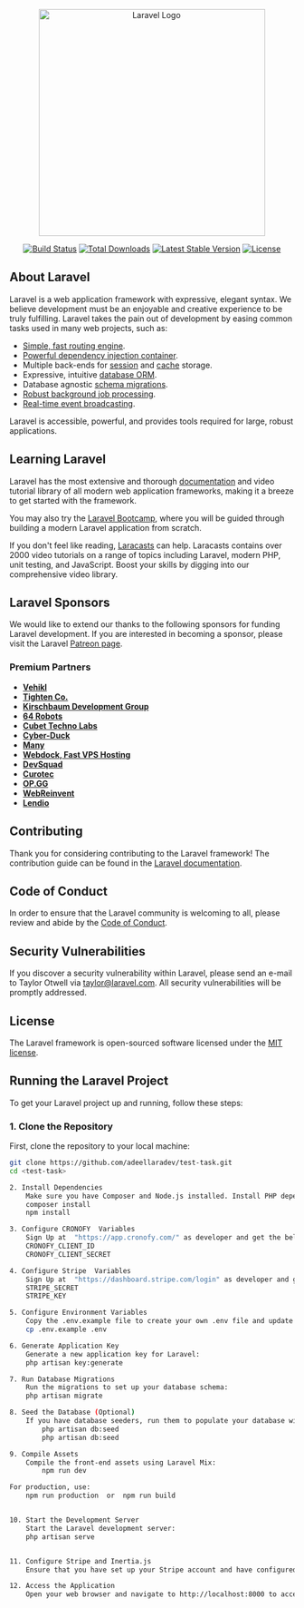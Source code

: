<p align="center"><a href="https://laravel.com" target="_blank"><img src="https://raw.githubusercontent.com/laravel/art/master/logo-lockup/5%20SVG/2%20CMYK/1%20Full%20Color/laravel-logolockup-cmyk-red.svg" width="400" alt="Laravel Logo"></a></p>

<p align="center">
<a href="https://github.com/laravel/framework/actions"><img src="https://github.com/laravel/framework/workflows/tests/badge.svg" alt="Build Status"></a>
<a href="https://packagist.org/packages/laravel/framework"><img src="https://img.shields.io/packagist/dt/laravel/framework" alt="Total Downloads"></a>
<a href="https://packagist.org/packages/laravel/framework"><img src="https://img.shields.io/packagist/v/laravel/framework" alt="Latest Stable Version"></a>
<a href="https://packagist.org/packages/laravel/framework"><img src="https://img.shields.io/packagist/l/laravel/framework" alt="License"></a>
</p>

## About Laravel

Laravel is a web application framework with expressive, elegant syntax. We believe development must be an enjoyable and creative experience to be truly fulfilling. Laravel takes the pain out of development by easing common tasks used in many web projects, such as:

- [Simple, fast routing engine](https://laravel.com/docs/routing).
- [Powerful dependency injection container](https://laravel.com/docs/container).
- Multiple back-ends for [session](https://laravel.com/docs/session) and [cache](https://laravel.com/docs/cache) storage.
- Expressive, intuitive [database ORM](https://laravel.com/docs/eloquent).
- Database agnostic [schema migrations](https://laravel.com/docs/migrations).
- [Robust background job processing](https://laravel.com/docs/queues).
- [Real-time event broadcasting](https://laravel.com/docs/broadcasting).

Laravel is accessible, powerful, and provides tools required for large, robust applications.

## Learning Laravel

Laravel has the most extensive and thorough [documentation](https://laravel.com/docs) and video tutorial library of all modern web application frameworks, making it a breeze to get started with the framework.

You may also try the [Laravel Bootcamp](https://bootcamp.laravel.com), where you will be guided through building a modern Laravel application from scratch.

If you don't feel like reading, [Laracasts](https://laracasts.com) can help. Laracasts contains over 2000 video tutorials on a range of topics including Laravel, modern PHP, unit testing, and JavaScript. Boost your skills by digging into our comprehensive video library.

## Laravel Sponsors

We would like to extend our thanks to the following sponsors for funding Laravel development. If you are interested in becoming a sponsor, please visit the Laravel [Patreon page](https://patreon.com/taylorotwell).

### Premium Partners

- **[Vehikl](https://vehikl.com/)**
- **[Tighten Co.](https://tighten.co)**
- **[Kirschbaum Development Group](https://kirschbaumdevelopment.com)**
- **[64 Robots](https://64robots.com)**
- **[Cubet Techno Labs](https://cubettech.com)**
- **[Cyber-Duck](https://cyber-duck.co.uk)**
- **[Many](https://www.many.co.uk)**
- **[Webdock, Fast VPS Hosting](https://www.webdock.io/en)**
- **[DevSquad](https://devsquad.com)**
- **[Curotec](https://www.curotec.com/services/technologies/laravel/)**
- **[OP.GG](https://op.gg)**
- **[WebReinvent](https://webreinvent.com/?utm_source=laravel&utm_medium=github&utm_campaign=patreon-sponsors)**
- **[Lendio](https://lendio.com)**

## Contributing

Thank you for considering contributing to the Laravel framework! The contribution guide can be found in the [Laravel documentation](https://laravel.com/docs/contributions).

## Code of Conduct

In order to ensure that the Laravel community is welcoming to all, please review and abide by the [Code of Conduct](https://laravel.com/docs/contributions#code-of-conduct).

## Security Vulnerabilities

If you discover a security vulnerability within Laravel, please send an e-mail to Taylor Otwell via [taylor@laravel.com](mailto:taylor@laravel.com). All security vulnerabilities will be promptly addressed.

## License

The Laravel framework is open-sourced software licensed under the [MIT license](https://opensource.org/licenses/MIT).


## Running the Laravel Project

To get your Laravel project up and running, follow these steps:

### 1. Clone the Repository

First, clone the repository to your local machine:

```bash
git clone https://github.com/adeellaradev/test-task.git
cd <test-task>

2. Install Dependencies
    Make sure you have Composer and Node.js installed. Install PHP dependencies and JavaScript dependencies:
    composer install
    npm install

3. Configure CRONOFY  Variables
    Sign Up at  "https://app.cronofy.com/" as developer and get the below keys
    CRONOFY_CLIENT_ID
    CRONOFY_CLIENT_SECRET

4. Configure Stripe  Variables
    Sign Up at  "https://dashboard.stripe.com/login" as developer and get the below keys
    STRIPE_SECRET
    STRIPE_KEY

5. Configure Environment Variables
    Copy the .env.example file to create your own .env file and update it with your configuration settings:
    cp .env.example .env

6. Generate Application Key
    Generate a new application key for Laravel:
    php artisan key:generate

7. Run Database Migrations
    Run the migrations to set up your database schema:
    php artisan migrate

8. Seed the Database (Optional)
    If you have database seeders, run them to populate your database with initial data:
        php artisan db:seed
        php artisan db:seed

9. Compile Assets
    Compile the front-end assets using Laravel Mix:
        npm run dev

For production, use:
    npm run production  or  npm run build


10. Start the Development Server
    Start the Laravel development server:
    php artisan serve


11. Configure Stripe and Inertia.js
    Ensure that you have set up your Stripe account and have configured it correctly in your .env file. For Inertia.js, ensure that your Vue.js components are properly set up and that you are using the @inertiajs/inertia and @inertiajs/inertia-vue3 packages if you are using Vue 3.

12. Access the Application
    Open your web browser and navigate to http://localhost:8000 to access the application.

 











